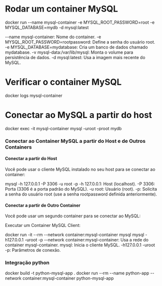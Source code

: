 # Rodar um container MySQL
docker run --name mysql-container -e MYSQL_ROOT_PASSWORD=root -e MYSQL_DATABASE=mydb -d mysql:latest


--name mysql-container: Nome do container.
-e MYSQL_ROOT_PASSWORD=rootpassword: Define a senha do usuário root.
-e MYSQL_DATABASE=mydatabase: Cria um banco de dados chamado mydatabase.
-v mysql-data:/var/lib/mysql: Monta o volume para persistência de dados.
-d mysql:latest: Usa a imagem mais recente do MySQL.


# Verificar o container MySQL
docker logs mysql-container

# Conectar ao MySQL a partir do host
docker exec -it mysql-container mysql -uroot -proot mydb


### Conectar ao Container MySQL a partir do Host e de Outros Containers


#### Conectar a partir do Host
Você pode usar o cliente MySQL instalado no seu host para se conectar ao container:


mysql -h 127.0.0.1 -P 3306 -u root -p
-h 127.0.0.1: Host (localhost).
-P 3306: Porta (3306 é a porta padrão do MySQL).
-u root: Usuário (root).
-p: Solicita a senha do usuário root (use a senha rootpassword definida anteriormente).


#### Conectar a partir de Outro Container
Você pode usar um segundo container para se conectar ao MySQL:

Executar um Container MySQL Client:

docker run -it --rm --network container:mysql-container mysql mysql -h127.0.0.1 -uroot -p
--network container:mysql-container: Usa a rede do container mysql-container.
mysql: Inicia o cliente MySQL.
-h127.0.0.1 -uroot -p: Parâmetros de conexão.


### Integração python

docker build -t python-mysql-app .
docker run --rm --name python-app --network container:mysql-container python-mysql-app
